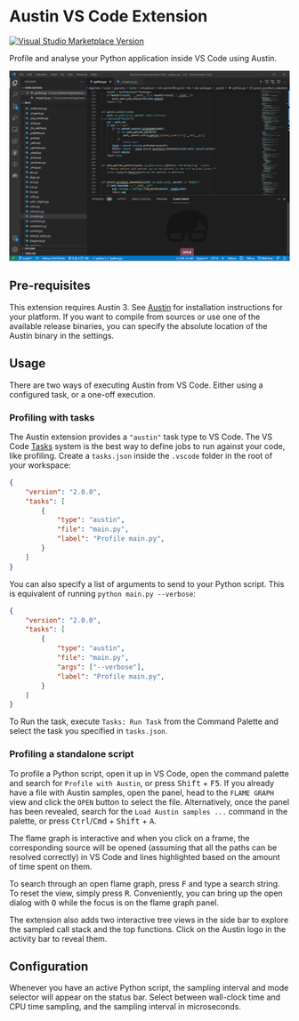 # Austin VS Code Extension

[![Visual Studio Marketplace Version](https://img.shields.io/visual-studio-marketplace/v/p403n1x87.austin-vscode.svg?style=flat-square&color=blue&logo=visual-studio)](https://marketplace.visualstudio.com/items?itemName=p403n1x87.austin-vscode)

Profile and analyse your Python application inside VS Code using Austin.

<p align="center">
    <img src="https://github.com/P403n1x87/austin-vscode/raw/main/art/demo.gif"
        alt="Austin VS Code Extension demo" />
</p>


## Pre-requisites

This extension requires Austin 3. See
[Austin](https://github.com/p403n1x87/austin#installation) for installation
instructions for your platform. If you want to compile from sources or use one
of the available release binaries, you can specify the absolute location of the
Austin binary in the settings.


## Usage

There are two ways of executing Austin from VS Code. Either using a configured
 task, or a one-off execution.

### Profiling with tasks

The Austin extension provides a `"austin"` task type to VS Code. The VS Code
[Tasks](https://code.visualstudio.com/docs/editor/tasks#_custom-tasks)
system is the best way to define jobs to run against your code, like profiling.
Create a `tasks.json` inside the `.vscode` folder in the root of your workspace:

```json
{
    "version": "2.0.0",
    "tasks": [
        {
            "type": "austin",
            "file": "main.py",
            "label": "Profile main.py",
        }
    ]
}
```

You can also specify a list of arguments to send to your Python script.
This is equivalent of running `python main.py --verbose`:

```json
{
    "version": "2.0.0",
    "tasks": [
        {
            "type": "austin",
            "file": "main.py",
            "args": ["--verbose"],
            "label": "Profile main.py",
        }
    ]
}
```

To Run the task, execute `Tasks: Run Task` from the Command Palette and select
the task you specified in `tasks.json`.

### Profiling a standalone script

To profile a Python script, open it up in VS Code, open the command palette and
search for `Profile with Austin`, or press  <kbd>Shift</kbd> + <kbd>F5</kbd>. If
you already have a file with Austin samples, open the panel, head to the `FLAME
GRAPH` view and click the `OPEN` button to select the file. Alternatively, once
the panel has been revealed, search for the `Load Austin samples ...` command in
the palette, or press <kbd>Ctrl</kbd>/<kbd>Cmd</kbd> + <kbd>Shift</kbd> +
<kbd>A</kbd>.

The flame graph is interactive and when you click on a frame, the corresponding
source will be opened (assuming that all the paths can be resolved correctly) in
VS Code and lines highlighted based on the amount of time spent on them.

To search through an open flame graph, press <kbd>F</kbd> and type a search
string. To reset the view, simply press <kbd>R</kbd>. Conveniently, you can
bring up the open dialog with <kbd>O</kbd> while the focus is on the flame graph
panel.

The extension also adds two interactive tree views in the side bar to explore
the sampled call stack and the top functions. Click on the Austin logo in the
activity bar to reveal them.

<!-- To toggle line numbers, press <kbd>L</kbd>. This could be useful when the same
Python module has multiple methods with the same names (e.g. `__init__`), since
the function names collected by Austin are not fully qualified. -->

## Configuration

Whenever you have an active Python script, the sampling interval and mode
selector will appear  on the status bar. Select between wall-clock time and CPU
time sampling, and the sampling interval in microseconds.
